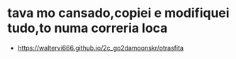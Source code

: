 # tava mo cansado,copiei e modifiquei tudo,to numa correria loca 

* https://waltervi666.github.io/2c_go2damoonskr/otrasfita
